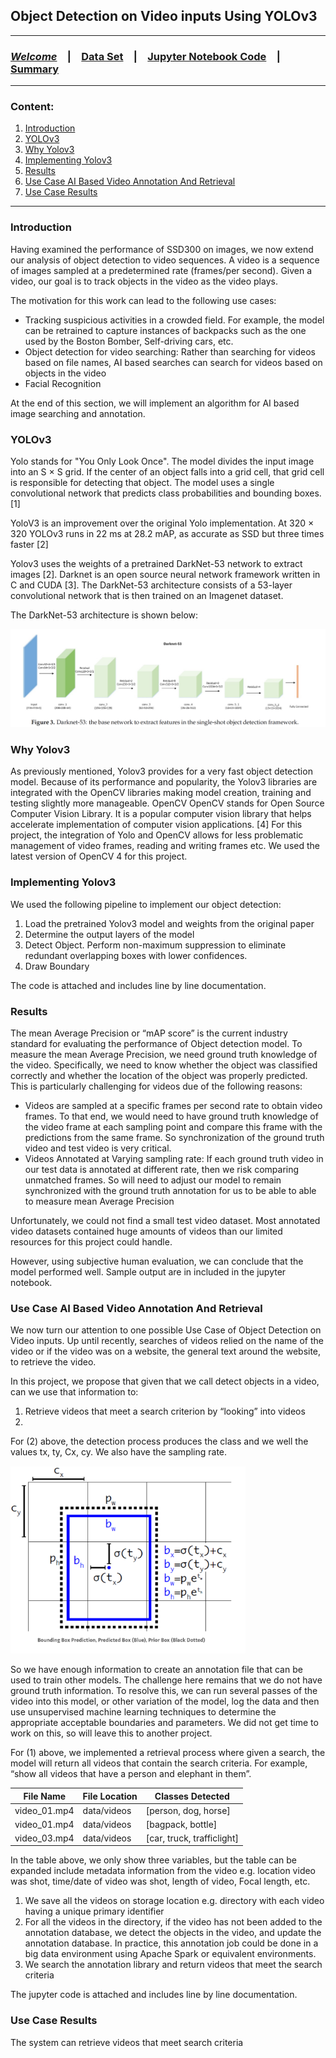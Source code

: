 ##  Object Detection on Video inputs Using YOLOv3

<HR>

### [**_Welcome_**](readme.md)&emsp;|&emsp;[Data Set](data-set.md)&emsp;|&emsp;[Jupyter Notebook Code](YOLOv3.ipynb)&emsp;|&emsp;[Summary](summary.md)
<HR>

### Content:
1. [Introduction](#introduction)
2. [YOLOv3](#yOlOv3)
3. [Why Yolov3](#why-yolov3)
4. [Implementing Yolov3](#implementing-yolov3)
5. [Results](#results)
6. [Use Case AI Based Video Annotation And Retrieval](#use-case-ai-based-video-annotation-and-retrieval)
7. [Use Case Results](#use-case-results)


<HR>

### Introduction

Having examined the performance of SSD300 on images, we now extend our analysis of object detection to video sequences. A video is a sequence of images sampled at a predetermined rate (frames/per second). Given a video, our goal is to track objects in the video as the video plays.

The motivation for this work can lead to the following use cases:
<ul>
 <li>Tracking suspicious activities in a crowded field. For example, the model can be retrained to capture instances of backpacks such as the one used by the Boston Bomber, Self-driving cars, etc.</li>
 <li>Object detection for video searching: Rather than searching for videos based on file names, AI based searches can search for videos based on objects in the video</li>
 <li>Facial Recognition</li>
 
</ul>
	
At the end of this section, we will implement an algorithm for AI based image searching and annotation.

### YOLOv3

Yolo stands for "You Only Look Once". The model divides the input image into an S × S grid. If the center of an object falls into a grid cell, that grid cell is responsible for detecting that object. The model uses a single convolutional network that predicts class probabilities and bounding boxes. [1]

YoloV3 is an improvement over the original Yolo implementation. At 320 × 320 YOLOv3 runs in 22 ms at 28.2 mAP, as accurate as SSD but three times faster [2]

Yolov3 uses the weights of a pretrained DarkNet-53 network to extract images [2].  Darknet is an open source neural network framework written in C and CUDA [3]. The DarkNet-53 architecture consists of a 53-layer convolutional network that is then trained on an Imagenet dataset.

The DarkNet-53 architecture is shown below:

 ![png](imgs/darknet-53.png)
 
### Why Yolov3
As previously mentioned, Yolov3 provides for a very fast object detection model. Because of its performance and popularity, the Yolov3 libraries are integrated with the OpenCV libraries making model creation, training and testing slightly more manageable.
OpenCV
OpenCV stands for Open Source Computer Vision Library. It is a popular computer vision library that helps accelerate implementation of computer vision applications. [4] For this project, the integration of Yolo and OpenCV allows for less problematic management of video frames, reading and writing frames etc. We used the latest version of OpenCV 4 for this project.

### Implementing Yolov3

We used the following pipeline to implement our object detection:
1.	Load the pretrained Yolov3 model and weights from the original paper
2.	Determine the output layers of the model
3.	Detect Object. Perform non-maximum suppression to eliminate redundant overlapping boxes with lower confidences.
4.	Draw Boundary 

The code is attached and includes line by line documentation.

### Results

The mean Average Precision or “mAP score” is the current industry standard for evaluating the performance of Object detection model. To measure the mean Average Precision, we need ground truth knowledge of the video. Specifically, we need to know whether the object was classified correctly and whether the location of the object was properly predicted. This is particularly challenging for videos due of the following reasons:
<ul>
 <li>	Videos are sampled at a specific frames per second rate to obtain video frames. To that end, we would need to have ground truth knowledge of the video frame at each sampling point and compare this frame with the predictions from the same frame. So synchronization of the ground truth video and test video is very critical.</li>
 <li>Videos Annotated at Varying sampling rate: If each ground truth video in our test data is annotated at different rate, then we risk comparing unmatched frames. So will need to adjust our model to remain synchronized with the ground truth annotation for us to be able to able to measure mean Average Precision</li>
</ul>

Unfortunately, we could not find a small test video dataset. Most annotated video datasets contained huge amounts of videos than our limited resources for this project could handle. 

However, using subjective human evaluation, we can conclude that the model performed well. Sample output are in included in the jupyter notebook.  

### Use Case AI Based Video Annotation And Retrieval

We now turn our attention to one possible Use Case of Object Detection on Video inputs. Up until recently, searches of videos relied on the name of the video or if the video was on a website, the general text around the website, to retrieve the video.

In this project, we propose that given that we call detect objects in a video, can we use that information to:
<ol>
 <li>Retrieve videos that meet a search criterion by “looking” into videos </li>
 <li><Resolving the lack of annotation videos mentioned above and developing an AI automated process of annotating videos./li>
</ol>

For (2) above, the detection process produces the class and we well the values tx, ty, Cx, cy. We also have the sampling rate.


 <img src="imgs/bound_box.png" alt="drawing" height="300"/>

<p>
So we have enough information to create an annotation file that can be used to train other models. The challenge here remains that we do not have ground truth information. To resolve this, we can run several passes of the video into this model, or other variation of the model, log the data and then use unsupervised machine learning techniques to determine the appropriate acceptable boundaries and parameters. We did not get time to work on this, so will leave this to another project.
</p>
For (1) above, we implemented a retrieval process where given a search, the model will return all videos that contain the search criteria. For example, “show all videos that have a person and elephant in them”.

<table>
    <thead>
        <tr>          
          <th>File Name</th>          
          <th>File Location</th>
          <th>Classes Detected</th>          
    </tr>
     </thead>
    <tbody>
        <tr>
            <td>video_01.mp4</td>
            <td>data/videos</td>
            <td>[person, dog, horse]</td>
         <tr>
           <td>video_01.mp4</td>
           <td>data/videos</td>
           <td>[bagpack, bottle]</td>
         <tr>
         <tr>
           <td>video_03.mp4</td>
           <td>data/videos</td>
           <td>[car, truck, trafficlight]</td>
         <tr>
    </tbody>
</table>

In the table above, we only show three variables, but the table can be expanded include metadata information from the video e.g. location video was shot, time/date of video was shot, length of video, Focal length, etc. 

<ol>
 <li>We save all the videos on storage location e.g. directory with each video having a unique primary identifier</li>
 <li>For all the videos in the directory, if the video has not been added to the annotation database, we detect the objects in the video, and update the annotation database. In practice, this annotation job could be done in a big data environment using Apache Spark or equivalent environments.</li>
 <li>	We search the annotation library and return videos that meet the search criteria</li>
</ol>

The jupyter code is attached and includes line by line documentation.

### Use Case Results

The system can retrieve videos that meet search criteria





